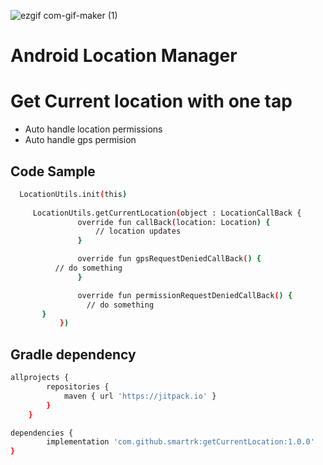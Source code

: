 ![ezgif com-gif-maker (1)](https://user-images.githubusercontent.com/20436225/161189495-c4b0bbc7-621a-4caa-af53-b83d54e277c8.gif)


# Android Location Manager
## 
# Get Current location with one tap
- Auto handle location permissions
- Auto handle gps permision


## Code Sample 
 ```sh
   LocationUtils.init(this)
   
      LocationUtils.getCurrentLocation(object : LocationCallBack {
                override fun callBack(location: Location) {
                    // location updates
                }

                override fun gpsRequestDeniedCallBack() {
		   // do something
                }

                override fun permissionRequestDeniedCallBack() {
                  // do something
		}
            })
```





## Gradle dependency

```sh
allprojects {
		repositories {
			maven { url 'https://jitpack.io' }
		}
	}
```

```sh
dependencies { 
        implementation 'com.github.smartrk:getCurrentLocation:1.0.0' 
}
```

